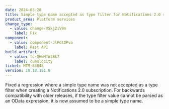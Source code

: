 ```yaml
---
date: 2024-03-28
title: Simple type name accepted as type filter for Notifications 2.0 subscriptions
product_area: Platform services
change_type:
  - value: change-VSkj2iV9m
    label: Fix
component:
  - value: component-JlFdtOPva
    label: Rest API
build_artifact:
  - value: tc-QHwMfWtBk7
    label: cumulocity
ticket: MTM-53848
version: 10.18.151.0
---
```

Fixed a regression where a simple type name was not accepted as a type filter when creating a Notifications 2.0 subscription. For backwards compatibility with older releases, if the type filter value cannot be parsed as an OData expression, it is now assumed to be a simple type name.
